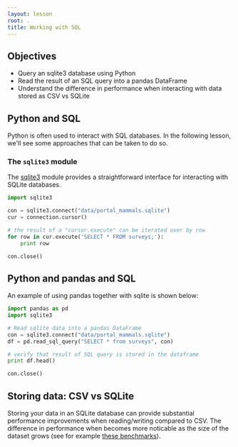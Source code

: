 ```yaml
---
layout: lesson
root: .
title: Working with SQL
---
```


## Objectives

- Query an sqlite3 database using Python
- Read the result of an SQL query into a pandas DataFrame
- Understand the difference in performance when interacting with data stored as
  CSV vs SQLite


## Python and SQL

Python is often used to interact with SQL databases. In the following lesson,
we'll see some approaches that can be taken to do so.

### The `sqlite3` module

The [sqlite3] module provides a straightforward interface for interacting with
SQLite databases.

[sqlite3]: https://docs.python.org/2.7/library/sqlite3.html

```python
import sqlite3

con = sqlite3.connect("data/portal_mammals.sqlite")
cur = connection.cursor()

# the result of a "cursor.execute" can be iterated over by row
for row in cur.execute('SELECT * FROM surveys;'):
    print row

con.close()
```

## Python and pandas and SQL

An example of using pandas together with sqlite is shown below:

```python
import pandas as pd
import sqlite3

# Read sqlite data into a pandas DataFrame
con = sqlite3.connect("data/portal_mammals.sqlite")
df = pd.read_sql_query("SELECT * from surveys", con)

# verify that result of SQL query is stored in the dataframe
print df.head()

con.close()
```

## Storing data: CSV vs SQLite

Storing your data in an SQLite database can provide substantial performance
improvements when reading/writing compared to CSV. The difference in performance
when becomes more noticable as the size of the dataset grows (see for example
[these benchmarks]).

[these benchmarks]: http://sebastianraschka.com/Articles/sqlite3_database.html#benchmarks
